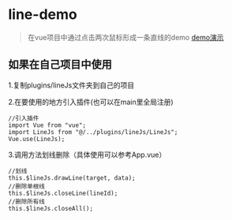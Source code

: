 # line-demo

> 在vue项目中通过点击两次鼠标形成一条直线的demo
> [demo演示](https://blog.nianzx.com/vue-lineJs/dist/index.html)

## 如果在自己项目中使用

1.复制plugins/lineJs文件夹到自己的项目

2.在要使用的地方引入插件(也可以在main里全局注册)
```
//引入插件
import Vue from "vue";
import LineJs from "@/../plugins/lineJs/LineJs";
Vue.use(LineJs);
```

3.调用方法划线删除（具体使用可以参考App.vue）
```
//划线
this.$lineJs.drawLine(target, data);
//删除单根线
this.$lineJs.closeLine(lineId);
//删除所有线
this.$lineJs.closeAll();
```



